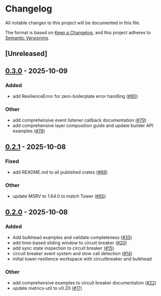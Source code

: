# Changelog

All notable changes to this project will be documented in this file.

The format is based on [Keep a Changelog](https://keepachangelog.com/en/1.0.0/),
and this project adheres to [Semantic Versioning](https://semver.org/spec/v2.0.0.html).

## [Unreleased]

## [0.3.0](https://github.com/joshrotenberg/tower-resilience/compare/tower-resilience-circuitbreaker-v0.2.1...tower-resilience-circuitbreaker-v0.3.0) - 2025-10-09

### Added

- add ResilienceError for zero-boilerplate error handling ([#80](https://github.com/joshrotenberg/tower-resilience/pull/80))

### Other

- add comprehensive event listener callback documentation ([#79](https://github.com/joshrotenberg/tower-resilience/pull/79))
- add comprehensive layer composition guide and update builder API examples ([#78](https://github.com/joshrotenberg/tower-resilience/pull/78))

## [0.2.1](https://github.com/joshrotenberg/tower-resilience/compare/tower-resilience-circuitbreaker-v0.2.0...tower-resilience-circuitbreaker-v0.2.1) - 2025-10-08

### Fixed

- add README.md to all published crates ([#68](https://github.com/joshrotenberg/tower-resilience/pull/68))

### Other

- update MSRV to 1.64.0 to match Tower ([#65](https://github.com/joshrotenberg/tower-resilience/pull/65))

## [0.2.0](https://github.com/joshrotenberg/tower-resilience/compare/tower-circuitbreaker-v0.1.0...tower-circuitbreaker-v0.2.0) - 2025-10-08

### Added

- Add bulkhead examples and validate completeness ([#35](https://github.com/joshrotenberg/tower-resilience/pull/35))
- add time-based sliding window to circuit breaker ([#20](https://github.com/joshrotenberg/tower-resilience/pull/20))
- add sync state inspection to circuit breaker ([#15](https://github.com/joshrotenberg/tower-resilience/pull/15))
- circuit breaker event system and slow call detection ([#14](https://github.com/joshrotenberg/tower-resilience/pull/14))
- initial tower-resilience workspace with circuitbreaker and bulkhead

### Other

- add comprehensive examples to circuit breaker documentation ([#22](https://github.com/joshrotenberg/tower-resilience/pull/22))
- update metrics-util to v0.20 ([#17](https://github.com/joshrotenberg/tower-resilience/pull/17))

